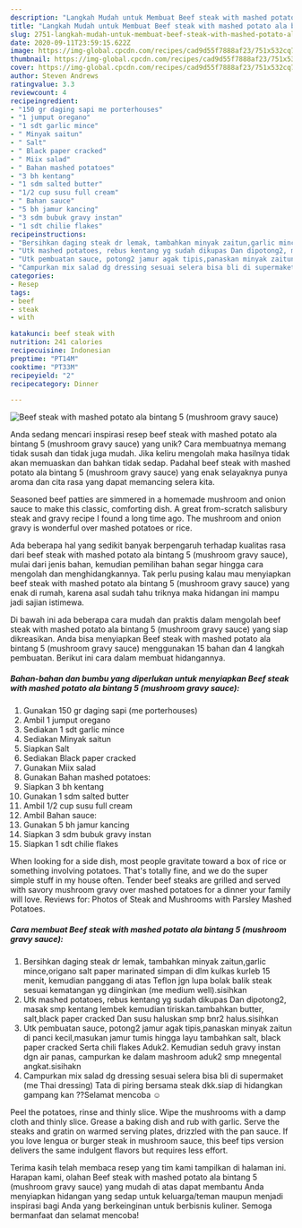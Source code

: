 ```yaml
---
description: "Langkah Mudah untuk Membuat Beef steak with mashed potato ala bintang 5 (mushroom gravy sauce) yang Menggugah Selera"
title: "Langkah Mudah untuk Membuat Beef steak with mashed potato ala bintang 5 (mushroom gravy sauce) yang Menggugah Selera"
slug: 2751-langkah-mudah-untuk-membuat-beef-steak-with-mashed-potato-ala-bintang-5-mushroom-gravy-sauce-yang-menggugah-selera
date: 2020-09-11T23:59:15.622Z
image: https://img-global.cpcdn.com/recipes/cad9d55f7888af23/751x532cq70/beef-steak-with-mashed-potato-ala-bintang-5-mushroom-gravy-sauce-foto-resep-utama.jpg
thumbnail: https://img-global.cpcdn.com/recipes/cad9d55f7888af23/751x532cq70/beef-steak-with-mashed-potato-ala-bintang-5-mushroom-gravy-sauce-foto-resep-utama.jpg
cover: https://img-global.cpcdn.com/recipes/cad9d55f7888af23/751x532cq70/beef-steak-with-mashed-potato-ala-bintang-5-mushroom-gravy-sauce-foto-resep-utama.jpg
author: Steven Andrews
ratingvalue: 3.3
reviewcount: 4
recipeingredient:
- "150 gr daging sapi me porterhouses"
- "1 jumput oregano"
- "1 sdt garlic mince"
- " Minyak saitun"
- " Salt"
- " Black paper cracked"
- " Miix salad"
- " Bahan mashed potatoes"
- "3 bh kentang"
- "1 sdm salted butter"
- "1/2 cup susu full cream"
- " Bahan sauce"
- "5 bh jamur kancing"
- "3 sdm bubuk gravy instan"
- "1 sdt chilie flakes"
recipeinstructions:
- "Bersihkan daging steak dr lemak, tambahkan minyak zaitun,garlic mince,origano salt paper marinated simpan di dlm kulkas kurleb 15 menit, kemudian panggang di atas Teflon jgn lupa bolak balik steak sesuai kematangan yg diinginkan (me medium well).sisihkan"
- "Utk mashed potatoes, rebus kentang yg sudah dikupas Dan dipotong2, masak smp kentang lembek kemudian tiriskan.tambahkan butter, salt,black paper cracked Dan susu haluskan smp bnr2 halus.sisihkan"
- "Utk pembuatan sauce, potong2 jamur agak tipis,panaskan minyak zaitun di panci kecil,masukan jamur tumis hingga layu tambahkan salt, black paper cracked Serta chili flakes Aduk2. Kemudian seduh gravy instan dgn air panas, campurkan ke dalam mashroom aduk2 smp mnegental angkat.sisihakn"
- "Campurkan mix salad dg dressing sesuai selera bisa bli di supermaket (me Thai dressing) Tata di piring bersama steak dkk.siap di hidangkan gampang kan ??Selamat mencoba ☺️"
categories:
- Resep
tags:
- beef
- steak
- with

katakunci: beef steak with 
nutrition: 241 calories
recipecuisine: Indonesian
preptime: "PT14M"
cooktime: "PT33M"
recipeyield: "2"
recipecategory: Dinner

---
```



![Beef steak with mashed potato ala bintang 5 (mushroom gravy sauce)](https://img-global.cpcdn.com/recipes/cad9d55f7888af23/751x532cq70/beef-steak-with-mashed-potato-ala-bintang-5-mushroom-gravy-sauce-foto-resep-utama.jpg)

Anda sedang mencari inspirasi resep beef steak with mashed potato ala bintang 5 (mushroom gravy sauce) yang unik? Cara membuatnya memang tidak susah dan tidak juga mudah. Jika keliru mengolah maka hasilnya tidak akan memuaskan dan bahkan tidak sedap. Padahal beef steak with mashed potato ala bintang 5 (mushroom gravy sauce) yang enak selayaknya punya aroma dan cita rasa yang dapat memancing selera kita.

Seasoned beef patties are simmered in a homemade mushroom and onion sauce to make this classic, comforting dish. A great from-scratch salisbury steak and gravy recipe I found a long time ago. The mushroom and onion gravy is wonderful over mashed potatoes or rice.

Ada beberapa hal yang sedikit banyak berpengaruh terhadap kualitas rasa dari beef steak with mashed potato ala bintang 5 (mushroom gravy sauce), mulai dari jenis bahan, kemudian pemilihan bahan segar hingga cara mengolah dan menghidangkannya. Tak perlu pusing kalau mau menyiapkan beef steak with mashed potato ala bintang 5 (mushroom gravy sauce) yang enak di rumah, karena asal sudah tahu triknya maka hidangan ini mampu jadi sajian istimewa.


Di bawah ini ada beberapa cara mudah dan praktis dalam mengolah beef steak with mashed potato ala bintang 5 (mushroom gravy sauce) yang siap dikreasikan. Anda bisa menyiapkan Beef steak with mashed potato ala bintang 5 (mushroom gravy sauce) menggunakan 15 bahan dan 4 langkah pembuatan. Berikut ini cara dalam membuat hidangannya.

<!--inarticleads1-->

##### Bahan-bahan dan bumbu yang diperlukan untuk menyiapkan Beef steak with mashed potato ala bintang 5 (mushroom gravy sauce):

1. Gunakan 150 gr daging sapi (me porterhouses)
1. Ambil 1 jumput oregano
1. Sediakan 1 sdt garlic mince
1. Sediakan  Minyak saitun
1. Siapkan  Salt
1. Sediakan  Black paper cracked
1. Gunakan  Miix salad
1. Gunakan  Bahan mashed potatoes:
1. Siapkan 3 bh kentang
1. Gunakan 1 sdm salted butter
1. Ambil 1/2 cup susu full cream
1. Ambil  Bahan sauce:
1. Gunakan 5 bh jamur kancing
1. Siapkan 3 sdm bubuk gravy instan
1. Siapkan 1 sdt chilie flakes


When looking for a side dish, most people gravitate toward a box of rice or something involving potatoes. That&#39;s totally fine, and we do the super simple stuff in my house often. Tender beef steaks are grilled and served with savory mushroom gravy over mashed potatoes for a dinner your family will love. Reviews for: Photos of Steak and Mushrooms with Parsley Mashed Potatoes. 

<!--inarticleads2-->

##### Cara membuat Beef steak with mashed potato ala bintang 5 (mushroom gravy sauce):

1. Bersihkan daging steak dr lemak, tambahkan minyak zaitun,garlic mince,origano salt paper marinated simpan di dlm kulkas kurleb 15 menit, kemudian panggang di atas Teflon jgn lupa bolak balik steak sesuai kematangan yg diinginkan (me medium well).sisihkan
1. Utk mashed potatoes, rebus kentang yg sudah dikupas Dan dipotong2, masak smp kentang lembek kemudian tiriskan.tambahkan butter, salt,black paper cracked Dan susu haluskan smp bnr2 halus.sisihkan
1. Utk pembuatan sauce, potong2 jamur agak tipis,panaskan minyak zaitun di panci kecil,masukan jamur tumis hingga layu tambahkan salt, black paper cracked Serta chili flakes Aduk2. Kemudian seduh gravy instan dgn air panas, campurkan ke dalam mashroom aduk2 smp mnegental angkat.sisihakn
1. Campurkan mix salad dg dressing sesuai selera bisa bli di supermaket (me Thai dressing) Tata di piring bersama steak dkk.siap di hidangkan gampang kan ??Selamat mencoba ☺️


Peel the potatoes, rinse and thinly slice. Wipe the mushrooms with a damp cloth and thinly slice. Grease a baking dish and rub with garlic. Serve the steaks and gratin on warmed serving plates, drizzled with the pan sauce. If you love lengua or burger steak in mushroom sauce, this beef tips version delivers the same indulgent flavors but requires less effort. 

Terima kasih telah membaca resep yang tim kami tampilkan di halaman ini. Harapan kami, olahan Beef steak with mashed potato ala bintang 5 (mushroom gravy sauce) yang mudah di atas dapat membantu Anda menyiapkan hidangan yang sedap untuk keluarga/teman maupun menjadi inspirasi bagi Anda yang berkeinginan untuk berbisnis kuliner. Semoga bermanfaat dan selamat mencoba!
